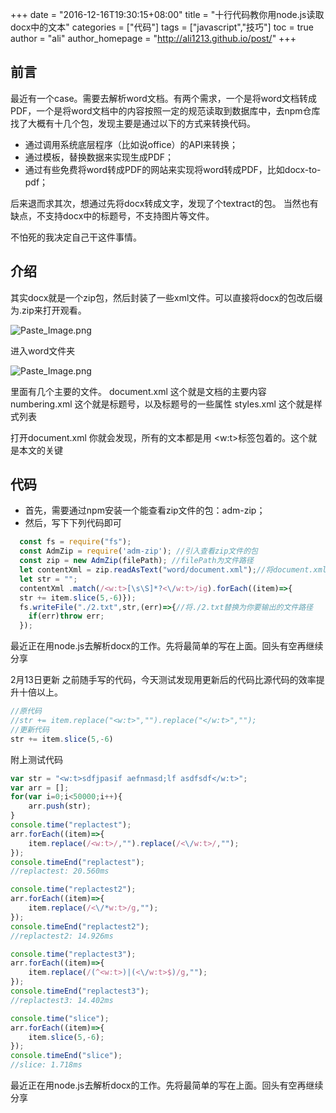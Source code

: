 +++
date = "2016-12-16T19:30:15+08:00"
title = "十行代码教你用node.js读取docx中的文本"
categories = ["代码"]
tags = ["javascript","技巧"]
toc = true
author = "ali"
author_homepage =  "http://ali1213.github.io/post/"
+++



## 前言

最近有一个case。需要去解析word文档。有两个需求，一个是将word文档转成PDF，一个是将word文档中的内容按照一定的规范读取到数据库中，去npm仓库找了大概有十几个包，发现主要是通过以下的方式来转换代码。
+ 通过调用系统底层程序（比如说office）的API来转换；
+ 通过模板，替换数据来实现生成PDF；
+ 通过有些免费将word转成PDF的网站来实现将word转成PDF，比如docx-to-pdf；

后来退而求其次，想通过先将docx转成文字，发现了个textract的包。
当然也有缺点，不支持docx中的标题号，不支持图片等文件。

不怕死的我决定自己干这件事情。

<!--more-->

## 介绍

其实docx就是一个zip包，然后封装了一些xml文件。可以直接将docx的包改后缀为.zip来打开观看。

![Paste_Image.png](http://upload-images.jianshu.io/upload_images/2453666-4438d3b5000f5ad5.png?imageMogr2/auto-orient/strip%7CimageView2/2/w/1240)

进入word文件夹


![Paste_Image.png](http://upload-images.jianshu.io/upload_images/2453666-d745d775c5be30c4.png?imageMogr2/auto-orient/strip%7CimageView2/2/w/1240)

里面有几个主要的文件。
document.xml 这个就是文档的主要内容
numbering.xml 这个就是标题号，以及标题号的一些属性
styles.xml 这个就是样式列表

打开document.xml 你就会发现，所有的文本都是用 <w:t>标签包着的。这个就是本文的关键

## 代码

+   首先，需要通过npm安装一个能查看zip文件的包：adm-zip；
+   然后，写下下列代码即可
```javascript
  const fs = require("fs");
  const AdmZip = require('adm-zip'); //引入查看zip文件的包
  const zip = new AdmZip(filePath); //filePath为文件路径
  let contentXml = zip.readAsText("word/document.xml");//将document.xml读取为text内容；
  let str = "";
  contentXml .match(/<w:t>[\s\S]*?<\/w:t>/ig).forEach((item)=>{
  str += item.slice(5,-6)});
  fs.writeFile("./2.txt",str,(err)=>{//将./2.txt替换为你要输出的文件路径
    if(err)throw err;
  });
```

最近正在用node.js去解析docx的工作。先将最简单的写在上面。回头有空再继续分享

2月13日更新
之前随手写的代码，今天测试发现用更新后的代码比源代码的效率提升十倍以上。
```javascript
//原代码
//str += item.replace("<w:t>","").replace("</w:t>","");
//更新代码
str += item.slice(5,-6)
```

附上测试代码
```javascript
var str = "<w:t>sdfjpasif aefnmasd;lf asdfsdf</w:t>";
var arr = [];
for(var i=0;i<50000;i++){
    arr.push(str);
}
console.time("replactest");
arr.forEach((item)=>{
    item.replace(/<w:t>/,"").replace(/<\/w:t>/,"");
});
console.timeEnd("replactest");
//replactest: 20.560ms

console.time("replactest2");
arr.forEach((item)=>{
    item.replace(/<\/*w:t>/g,"");
});
console.timeEnd("replactest2");
//replactest2: 14.926ms

console.time("replactest3");
arr.forEach((item)=>{
    item.replace(/(^<w:t>)|(<\/w:t>$)/g,"");
});
console.timeEnd("replactest3");
//replactest3: 14.402ms

console.time("slice");
arr.forEach((item)=>{
    item.slice(5,-6);
});
console.timeEnd("slice");
//slice: 1.718ms
```

最近正在用node.js去解析docx的工作。先将最简单的写在上面。回头有空再继续分享